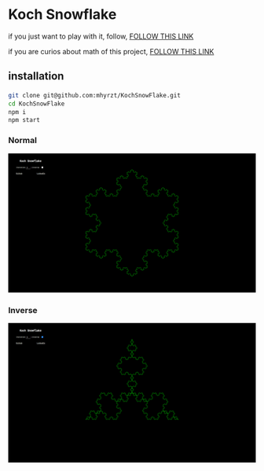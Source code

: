 # Koch Snowflake

if you just want to play with it, follow, [FOLLOW THIS LINK](https://mhyrzt.github.io/KochSnowFlake/)

if you are curios about math of this project, [FOLLOW THIS LINK](https://github.com/mhyrzt/KochSnowFlake/blob/main/DESCRIPTION.ipynb)

## installation

```bash
git clone git@github.com:mhyrzt/KochSnowFlake.git
cd KochSnowFlake
npm i
npm start
```

### Normal

![N5N](screenshots/5N.PNG)

### Inverse

![N5I](screenshots/5I.PNG)
